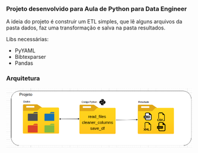 ### Projeto desenvolvido para Aula de Python para Data Engineer

A ideia do projeto é construir um ETL simples, que lê alguns arquivos da pasta dados, faz uma transformação e salva na pasta resultados.

Libs necessárias:
- PyYAML
- Bibtexparser
- Pandas

### Arquitetura

![alt text](https://github.com/LucasLazzarini/Articles_Dataframe/blob/aula_1/arquitetura.png?raw=true)
